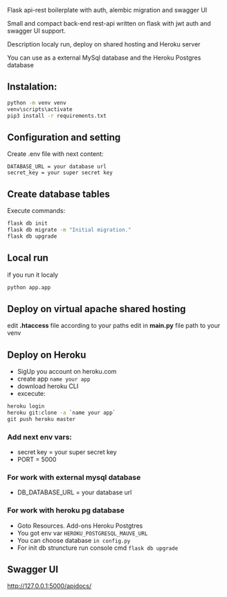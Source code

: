Flask api-rest boilerplate with auth, alembic migration and swagger UI

Small and compact back-end rest-api written on flask with jwt auth and swagger UI support. 

Description localy run, deploy on shared hosting and Heroku server

You can use as a external MySql database and the Heroku Postgres database

## Instalation:
```cmd
python -m venv venv
venv\scripts\activate
pip3 install -r requirements.txt
```
## Configuration and setting
Create .env file with next content:

```.env
DATABASE_URL = your database url
secret_key = your super secret key
```
## Create database tables
Execute commands:
```cmd
flask db init
flask db migrate -m "Initial migration."
flask db upgrade
```
## Local run
if you run it localy
```cmd
python app.app 
```
## Deploy on virtual apache shared hosting
edit **.htaccess** file according to your paths
edit in **main.py** file path to your venv
## Deploy on Heroku
- SigUp you account on heroku.com
- create app `name your app`
- download heroku CLI
- excecute:
```cmd
heroku login
heroku git:clone -a `name your app`
git push heroku master 
```
### Add next env vars:
 - secret key = your super secret key
 - PORT = 5000
### For work with external mysql database
- DB_DATABASE_URL = your database url
### For work with heroku pg database
 - Goto Resources. Add-ons Heroku Postgtres
 - You got env var `HEROKU_POSTGRESQL_MAUVE_URL`
 - You can choose database `in config.py`
 - For init db struncture run console cmd `flask db upgrade`

## Swagger UI
http://127.0.0.1:5000/apidocs/
